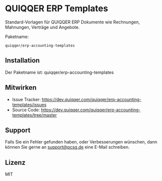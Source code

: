 QUIQQER ERP Templates
========

Standard-Vorlagen für QUIQQER ERP Dokumente wie Rechnungen, Mahnungen, Verträge und Angebote.


Paketname:

    quiqqer/erp-accounting-templates


Installation
------------

Der Paketname ist: quiqqer/erp-accounting-templates

Mitwirken
----------

- Issue Tracker: https://dev.quiqqer.com/quiqqer/erp-accounting-templates/issues
- Source Code: https://dev.quiqqer.com/quiqqer/erp-accounting-templates/tree/master


Support
-------

Falls Sie ein Fehler gefunden haben, oder Verbesserungen wünschen,
dann können Sie gerne an support@pcsg.de eine E-Mail schreiben.


Lizenz
-------

MIT
